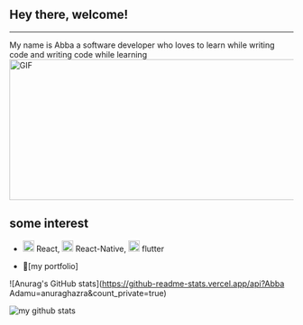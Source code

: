 <h2> Hey there, welcome!</h2> 
<hr/>
My name is Abba a software developer who loves to learn while writing code and writing code while learning

<img align="center" height="250" width="600" alt="GIF" src="https://cdn.dribbble.com/users/730703/screenshots/3653295/sludinajums.gif" />
<br/>

## some interest
-  <img height="20" width="20" src="https://cliply.co/wp-content/uploads/2021/02/392102760_FIRE_EMOJI_400px.gif"/> React, <img height="20" width="20" src="https://cliply.co/wp-content/uploads/2021/02/392102760_FIRE_EMOJI_400px.gif"/> React-Native, <img height="20" width="20" src="https://cliply.co/wp-content/uploads/2021/02/392102760_FIRE_EMOJI_400px.gif"/> flutter

- 📝[my portfolio]






![Anurag's GitHub stats](https://github-readme-stats.vercel.app/api?Abba Adamu=anuraghazra&count_private=true)


![my github stats](https://github-readme-stats.vercel.app/api?username=AdamuAbba&show_icons=true&hide_border=true)
